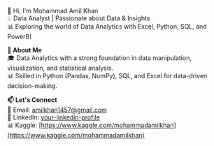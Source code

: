 👋 Hi, I'm Mohammad Amil Khan  
💡 Data Analyst | Passionate about Data & Insights  
📊 Exploring the world of Data Analytics with Excel, Python, SQL, and PowerBI

**🚀 About Me**  
🎓 Data Analytics with a strong foundation in data manipulation, visualization, and statistical analysis.  
📊 Skilled in Python (Pandas, NumPy), SQL, and Excel for data-driven decision-making.

 **📫 Let's Connect**  
📧 Email: [amilkhan1457@gmail.com](mailto\:amilkhan1457@gmail.com)\
🔗 LinkedIn: [your-linkedin-profile](https://linkedin.com/in/your-profile)\
📊 Kaggle: [https://www.kaggle.com/mohammadamilkhan](https://www.kaggle.com/mohammadamilkhan)
